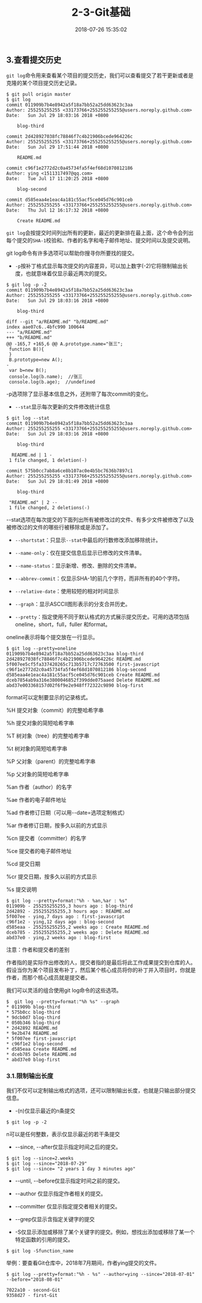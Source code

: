 ﻿---
title: 2-3-Git基础
comments: true
date: 2018-07-26 15:35:02
categories: 博客列表
tags: Git
about:

---


## 3.查看提交历史

`git log`命令用来查看某个项目的提交历史，我们可以查看提交了若干更新或者是克隆的某个项目提交历史记录。

```
$ git pull origin master
$ git log
commit 011909b7b4e8942a5f18a7bb52a25dd63623c3aa
Author: 255255255255 <33173766+255255255255@users.noreply.github.com>
Date:   Sun Jul 29 18:03:16 2018 +0800

    blog-third

commit 2d428927038fc78846f7c4b21906bcede964226c
Author: 255255255255 <33173766+255255255255@users.noreply.github.com>
Date:   Sun Jul 29 17:51:44 2018 +0800

    README.md

commit c96f1e2772d2c0a45734fa5f4ef68d1070812186
Author: ying <1511317497@qq.com>
Date:   Tue Jul 17 11:20:25 2018 +0800

    blog-second

commit d585eaa4e1eac4a181c55acf5ce045d76c901ceb
Author: 255255255255 <33173766+255255255255@users.noreply.github.com>
Date:   Thu Jul 12 16:17:32 2018 +0800

    Create README.md
```

`git log`会按提交时间列出所有的更新，最近的更新排在最上面，这个命令会列出每个提交的`SHA-1`校验和、作者的名字和电子邮件地址、提交时间以及提交说明。

git log命令有许多选项可以帮助你搜寻你所要找的提交。

* `-p`按补丁格式显示每次提交的内容差异，可以加上数字(-2)它将限制输出长度，也就意味着仅显示最近两次的提交。

```
$ git log -p -2
commit 011909b7b4e8942a5f18a7bb52a25dd63623c3aa
Author: 255255255255 <33173766+255255255255@users.noreply.github.com>
Date:   Sun Jul 29 18:03:16 2018 +0800

    blog-third

diff --git "a/README.md" "b/README.md"
index aae07c6..4bfc990 100644
--- "a/README.md"
+++ "b/README.md"
@@ -165,7 +165,6 @@ A.prototype.name="张三";
 function B(){
 }
 B.prototype=new A();
-
 var b=new B();
 console.log(b.name);  //张三
 console.log(b.age);  //undefined
```

 -p选项除了显示基本信息之外，还附带了每次commit的变化。

* `--stat`显示每次更新的文件修改统计信息

```
$ git log --stat
commit 011909b7b4e8942a5f18a7bb52a25dd63623c3aa
Author: 255255255255 <33173766+255255255255@users.noreply.github.com>
Date:   Sun Jul 29 18:03:16 2018 +0800

    blog-third

  README.md | 1 -
 1 file changed, 1 deletion(-)

commit 575b0cc7ab8a6ce8b107ac0e4b5bc7636b7897c1
Author: 255255255255 <33173766+255255255255@users.noreply.github.com>
Date:   Sun Jul 29 18:01:49 2018 +0800

    blog-third

 "README.md" | 2 --
 1 file changed, 2 deletions(-)
```

--stat选项在每次提交的下面列出所有被修改过的文件、有多少文件被修改了以及被修改过的文件的哪些行被移除或是添加了。

* `--shortstat`：只显示`--stat`中最后的行数修改添加移除统计。

* `--name-only`：仅在提交信息后显示已修改的文件清单。

* `--name-status`：显示新增、修改、删除的文件清单。

* `--abbrev-commit`：仅显示SHA-1的前几个字符，而非所有的40个字符。

* `--relative-date`：使用较短的相对时间显示

* `--graph`：显示ASCCII图形表示的分支合并历史。

* `--pretty`：指定使用不同于默认格式的方式展示提交历史。可用的选项包括oneline，short，full，fuller 和format。

oneline表示将每个提交放在一行显示。

```
$ git log --pretty=oneline
011909b7b4e8942a5f18a7bb52a25dd63623c3aa blog-third
2d428927038fc78846f7c4b21906bcede964226c README.md
5f007ee5cf5fa337420265c713b5717c72763500 first-javascript
c96f1e2772d2c0a45734fa5f4ef68d1070812186 blog-second
d585eaa4e1eac4a181c55acf5ce045d76c901ceb Create README.md
dceb7854ab9a316e3800046852f399dde075aaed Delete README.md
abd37e003368157d02f6f9e2e948ff72322c9890 blog-first
```

format可以定制要显示的记录格式。

%H 提交对象（commit）的完整哈希字串

%h 提交对象的简短哈希字串

%T 树对象（tree）的完整哈希字串

%t 树对象的简短哈希字串

%P 父对象（parent）的完整哈希字串

%p 父对象的简短哈希字串

%an 作者（author）的名字

%ae 作者的电子邮件地址

%ad 作者修订日期（可以用--date=选项定制格式）

%ar 作者修订日期，按多久以前的方式显示

%cn 提交者（committer）的名字

%ce 提交者的电子邮件地址

%cd 提交日期

%cr 提交日期，按多久以前的方式显示

%s 提交说明

```
$ git log --pretty=format:"%h - %an,%ar : %s"
011909b - 255255255255,3 hours ago : blog-third
2d42892 - 255255255255,3 hours ago : README.md
5f007ee - ying,7 days ago : first-javascript
c96f1e2 - ying,12 days ago : blog-second
d585eaa - 255255255255,2 weeks ago : Create README.md
dceb785 - 255255255255,2 weeks ago : Delete README.md
abd37e0 - ying,2 weeks ago : blog-first
```

注意：作者和提交者的差别

作者指的是实际作出修改的人，提交者指的是最后将此工作成果提交到仓库的人。假设当你为某个项目发布补丁，然后某个核心成员将你的补丁并入项目时，你就是作者，而那个核心成员就是提交者。

我们可以灵活的组合使用git log命令的这些选项。

```
$  git log --pretty=format:"%h %s" --graph
* 011909b blog-third
* 575b0cc blog-third
* 9dcb0d7 blog-third
* 050b346 blog-third
* 2d42892 README.md
* 9e2b474 README.md
* 5f007ee first-javascript
* c96f1e2 blog-second
* d585eaa Create README.md
* dceb785 Delete README.md
* abd37e0 blog-first
```

### 3.1.限制输出长度

我们不仅可以定制输出格式的选项，还可以限制输出长度，也就是只输出部分提交信息。

* -(n)仅显示最近的n条提交

```
$ git log -p -2
```

n可以是任何整数，表示仅显示最近的若干条提交

* --since, --after仅显示指定时间之后的提交。

```
$ git log --since=2.weeks
$ git log --since="2018-07-29"
$ git log --since= "2 years 1 day 3 minutes ago"
```

* --until, --before仅显示指定时间之前的提交。

* --author 仅显示指定作者相关的提交。

* --committer 仅显示指定提交者相关的提交。

* --grep仅显示含指定关键字的提交

* -S仅显示添加或移除了某个关键字的提交。例如，想找出添加或移除了某一个特定函数的引用的提交。

```
$ git log -Sfunction_name
```

举例：要查看Git仓库中，2018年7月期间，作者ying提交的文件。

```
$ git log --pretty=format:"%h - %s" --author=ying --since="2018-07-01" --before="2018-08-01"

7022a10 - second-Git
9358d27 - first-Git
```

